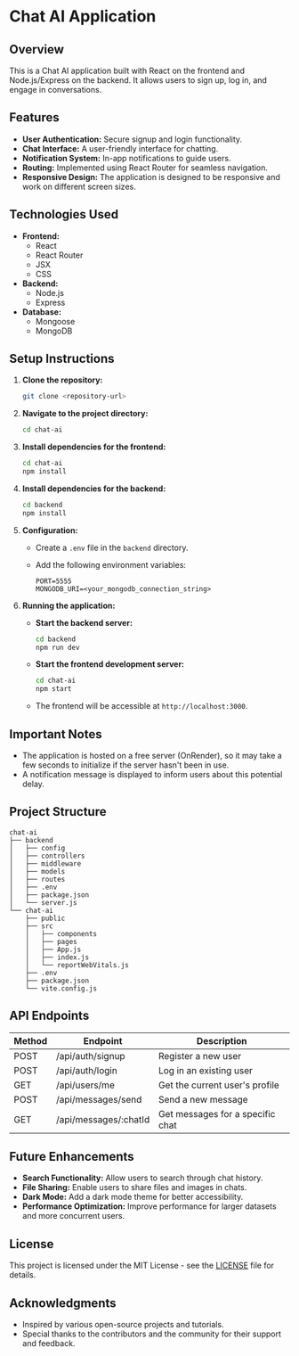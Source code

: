 # Chat AI Application

## Overview

This is a Chat AI application built with React on the frontend and Node.js/Express on the backend. It allows users to sign up, log in, and engage in conversations.

## Features

- **User Authentication:** Secure signup and login functionality.
- **Chat Interface:** A user-friendly interface for chatting.
- **Notification System:** In-app notifications to guide users.
- **Routing:** Implemented using React Router for seamless navigation.
- **Responsive Design:** The application is designed to be responsive and work on different screen sizes.

## Technologies Used

- **Frontend:**
  - React
  - React Router
  - JSX
  - CSS
- **Backend:**
  - Node.js
  - Express
- **Database:**
  - Mongoose
  - MongoDB

## Setup Instructions

1.  **Clone the repository:**

    ```bash
    git clone <repository-url>
    ```

2.  **Navigate to the project directory:**

    ```bash
    cd chat-ai
    ```

3.  **Install dependencies for the frontend:**

    ```bash
    cd chat-ai
    npm install
    ```

4.  **Install dependencies for the backend:**

    ```bash
    cd backend
    npm install
    ```

5.  **Configuration:**

    - Create a `.env` file in the `backend` directory.
    - Add the following environment variables:

      ```
      PORT=5555
      MONGODB_URI=<your_mongodb_connection_string>
      ```

6.  **Running the application:**

    - **Start the backend server:**

      ```bash
      cd backend
      npm run dev
      ```

    - **Start the frontend development server:**

      ```bash
      cd chat-ai
      npm start
      ```

    - The frontend will be accessible at `http://localhost:3000`.

## Important Notes

- The application is hosted on a free server (OnRender), so it may take a few seconds to initialize if the server hasn't been in use.
- A notification message is displayed to inform users about this potential delay.

## Project Structure

```
chat-ai
├── backend
│   ├── config
│   ├── controllers
│   ├── middleware
│   ├── models
│   ├── routes
│   ├── .env
│   ├── package.json
│   └── server.js
└── chat-ai
    ├── public
    ├── src
    │   ├── components
    │   ├── pages
    │   ├── App.js
    │   ├── index.js
    │   └── reportWebVitals.js
    ├── .env
    ├── package.json
    └── vite.config.js
```

## API Endpoints

| Method | Endpoint              | Description                      |
| ------ | --------------------- | -------------------------------- |
| POST   | /api/auth/signup      | Register a new user              |
| POST   | /api/auth/login       | Log in an existing user          |
| GET    | /api/users/me         | Get the current user's profile   |
| POST   | /api/messages/send    | Send a new message               |
| GET    | /api/messages/:chatId | Get messages for a specific chat |

## Future Enhancements

- **Search Functionality:** Allow users to search through chat history.
- **File Sharing:** Enable users to share files and images in chats.
- **Dark Mode:** Add a dark mode theme for better accessibility.
- **Performance Optimization:** Improve performance for larger datasets and more concurrent users.

## License

This project is licensed under the MIT License - see the [LICENSE](LICENSE) file for details.

## Acknowledgments

- Inspired by various open-source projects and tutorials.
- Special thanks to the contributors and the community for their support and feedback.
